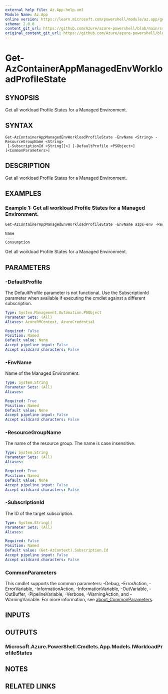 ```yaml
---
external help file: Az.App-help.xml
Module Name: Az.App
online version: https://learn.microsoft.com/powershell/module/az.app/get-azcontainerappmanagedenvworkloadprofilestate
schema: 2.0.0
content_git_url: https://github.com/Azure/azure-powershell/blob/main/src/App/App/help/Get-AzContainerAppManagedEnvWorkloadProfileState.md
original_content_git_url: https://github.com/Azure/azure-powershell/blob/main/src/App/App/help/Get-AzContainerAppManagedEnvWorkloadProfileState.md
---
```


# Get-AzContainerAppManagedEnvWorkloadProfileState

## SYNOPSIS
Get all workload Profile States for a Managed Environment.

## SYNTAX

```
Get-AzContainerAppManagedEnvWorkloadProfileState -EnvName <String> -ResourceGroupName <String>
 [-SubscriptionId <String[]>] [-DefaultProfile <PSObject>] [<CommonParameters>]
```

## DESCRIPTION
Get all workload Profile States for a Managed Environment.

## EXAMPLES

### Example 1: Get all workload Profile States for a Managed Environment.
```powershell
Get-AzContainerAppManagedEnvWorkloadProfileState -EnvName azps-env -ResourceGroupName azps_test_group_app
```

```output
Name
----
Consumption
```

Get all workload Profile States for a Managed Environment.

## PARAMETERS

### -DefaultProfile
The DefaultProfile parameter is not functional.
Use the SubscriptionId parameter when available if executing the cmdlet against a different subscription.

```yaml
Type: System.Management.Automation.PSObject
Parameter Sets: (All)
Aliases: AzureRMContext, AzureCredential

Required: False
Position: Named
Default value: None
Accept pipeline input: False
Accept wildcard characters: False
```

### -EnvName
Name of the Managed Environment.

```yaml
Type: System.String
Parameter Sets: (All)
Aliases:

Required: True
Position: Named
Default value: None
Accept pipeline input: False
Accept wildcard characters: False
```

### -ResourceGroupName
The name of the resource group.
The name is case insensitive.

```yaml
Type: System.String
Parameter Sets: (All)
Aliases:

Required: True
Position: Named
Default value: None
Accept pipeline input: False
Accept wildcard characters: False
```

### -SubscriptionId
The ID of the target subscription.

```yaml
Type: System.String[]
Parameter Sets: (All)
Aliases:

Required: False
Position: Named
Default value: (Get-AzContext).Subscription.Id
Accept pipeline input: False
Accept wildcard characters: False
```

### CommonParameters
This cmdlet supports the common parameters: -Debug, -ErrorAction, -ErrorVariable, -InformationAction, -InformationVariable, -OutVariable, -OutBuffer, -PipelineVariable, -Verbose, -WarningAction, and -WarningVariable. For more information, see [about_CommonParameters](http://go.microsoft.com/fwlink/?LinkID=113216).

## INPUTS

## OUTPUTS

### Microsoft.Azure.PowerShell.Cmdlets.App.Models.IWorkloadProfileStates

## NOTES

## RELATED LINKS
